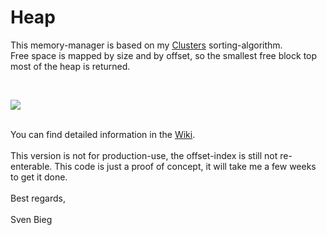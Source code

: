 <h1>Heap</h1>

<p>
This memory-manager is based on my <a href="http://www.github.com/svenbieg/clusters">Clusters</a> sorting-algorithm.<br />
Free space is mapped by size and by offset, so the smallest free block top most of the heap is returned.<br />
</p><br />

<img src="https://github.com/svenbieg/Heap/assets/12587394/c09b244b-989c-4cfa-96dd-5843c279c75c" /><br />
<br />

<p>
You can find detailed information in the <a href="https://github.com/svenbieg/Heap/wiki">Wiki</a>.
<br /><br />
This version is not for production-use, the offset-index is still not re-enterable. This code is just a proof of concept, it will take me a few weeks to get it done.<br />
<br />
Best regards,<br />
<br />
Sven Bieg
</p><br />

<br /><br /><br /><br /><br />
